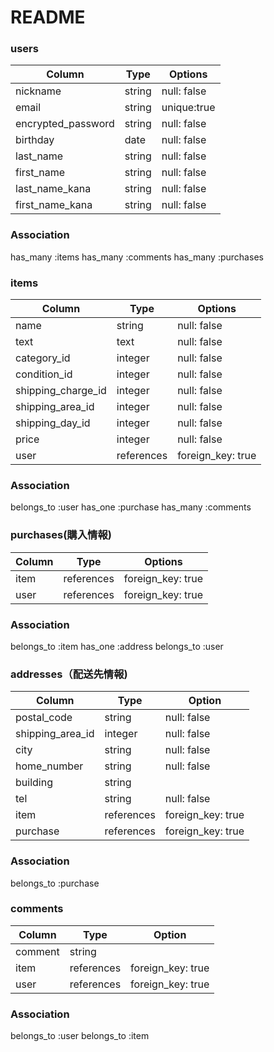 # README

### users
| Column             | Type   | Options     | 
| ------------------ | ------ | ----------- | 
| nickname           | string | null: false | 
| email              | string | unique:true | 
| encrypted_password | string | null: false | 
| birthday           | date   | null: false | 
| last_name          | string | null: false | 
| first_name         | string | null: false | 
| last_name_kana     | string | null: false | 
| first_name_kana    | string | null: false | 

### Association
has_many :items
has_many :comments
has_many :purchases


### items
| Column             | Type       | Options           | 
| ------------------ | ---------- | ----------------- | 
| name               | string     | null: false       | 
| text               | text       | null: false       | 
| category_id        | integer    | null: false       | 
| condition_id       | integer    | null: false       | 
| shipping_charge_id | integer    | null: false       | 
| shipping_area_id   | integer    | null: false       | 
| shipping_day_id    | integer    | null: false       | 
| price              | integer    | null: false       | 
| user               | references | foreign_key: true | 

### Association
belongs_to :user
has_one :purchase
has_many :comments


### purchases(購入情報) 
| Column   | Type       | Options           | 
| -------- | ---------- | ----------------- | 
| item     | references | foreign_key: true | 
| user     | references | foreign_key: true | 

### Association
belongs_to :item
has_one :address
belongs_to :user


### addresses（配送先情報)
| Column           | Type       | Option            | 
| ---------------- | ---------- | ----------------- | 
| postal_code      | string     | null: false       | 
| shipping_area_id | integer    | null: false       | 
| city             | string     | null: false       | 
| home_number      | string     | null: false       | 
| building         | string     |                   | 
| tel              | string     | null: false       | 
| item             | references | foreign_key: true | 
| purchase         | references | foreign_key: true | 

### Association
belongs_to :purchase

### comments
| Column  | Type       | Option            | 
| ------- | ---------- | ----------------- | 
| comment | string     |                   | 
| item    | references | foreign_key: true | 
| user    | references | foreign_key: true | 

### Association
belongs_to :user
belongs_to :item